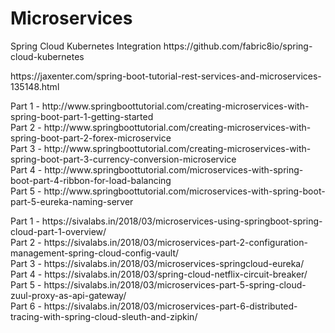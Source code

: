 # Microservices
<p/>
Spring Cloud Kubernetes Integration https://github.com/fabric8io/spring-cloud-kubernetes
<p/>
https://jaxenter.com/spring-boot-tutorial-rest-services-and-microservices-135148.html
<p/>
Part 1 - http://www.springboottutorial.com/creating-microservices-with-spring-boot-part-1-getting-started
<br/>
Part 2 - http://www.springboottutorial.com/creating-microservices-with-spring-boot-part-2-forex-microservice
<br/>
Part 3 - http://www.springboottutorial.com/creating-microservices-with-spring-boot-part-3-currency-conversion-microservice
<br/>
Part 4 - http://www.springboottutorial.com/microservices-with-spring-boot-part-4-ribbon-for-load-balancing
<br/>
Part 5 - http://www.springboottutorial.com/microservices-with-spring-boot-part-5-eureka-naming-server
<p/>
Part 1 - https://sivalabs.in/2018/03/microservices-using-springboot-spring-cloud-part-1-overview/
<br/>
Part 2 - https://sivalabs.in/2018/03/microservices-part-2-configuration-management-spring-cloud-config-vault/
<br/>
Part 3 - https://sivalabs.in/2018/03/microservices-springcloud-eureka/
<br/>
Part 4 - https://sivalabs.in/2018/03/spring-cloud-netflix-circuit-breaker/
<br/>
Part 5 - https://sivalabs.in/2018/03/microservices-part-5-spring-cloud-zuul-proxy-as-api-gateway/
<br/>
Part 6 - https://sivalabs.in/2018/03/microservices-part-6-distributed-tracing-with-spring-cloud-sleuth-and-zipkin/

